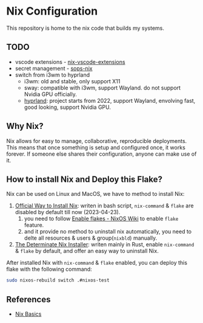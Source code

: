 # Nix Configuration

This repository is home to the nix code that builds my systems.


## TODO

- vscode extensions - [nix-vscode-extensions](https://github.com/nix-community/nix-vscode-extensions)
- secret management - [sops-nix](https://github.com/Mic92/sops-nix)
- switch from i3wm to hyprland
  - i3wm: old and stable, only support X11
  - sway: compatible with i3wm, support Wayland. do not support Nvidia GPU officially.
  - [hyprland](https://wiki.hyprland.org/Nix/Hyprland-on-NixOS/): project starts from 2022, support Wayland, envolving fast, good looking, support Nvidia GPU.


## Why Nix?

Nix allows for easy to manage, collaborative, reproducible deployments. This means that once something is setup and configured once, it works forever. If someone else shares their configuration, anyone can make use of it.


## How to install Nix and Deploy this Flake?

Nix can be used on Linux and MacOS, we have to method to install Nix:

1. [Official Way to Install Nix](https://nixos.org/download.html): writen in bash script, `nix-command` & `flake` are disabled by default till now (2023-04-23).
   1. you need to follow [Enable flakes - NixOS Wiki](https://nixos.wiki/wiki/Flakes) to enable `flake` feature.
   2. and it provide no method to uninstall nix automatically, you need to delte all resources & users & group(`nixbld`) manually.
2. [The Determinate Nix Installer](https://github.com/DeterminateSystems/nix-installer): writen mainly in Rust, enable `nix-command` & `flake` by default, and offer an easy way to uninstall Nix.

After installed Nix with `nix-command` & `flake` enabled, you can deploy this flake with the following command:

```bash
sudo nixos-rebuild switch .#nixos-test
```

## References

- [Nix Basics](./Nix_Basics.md)
